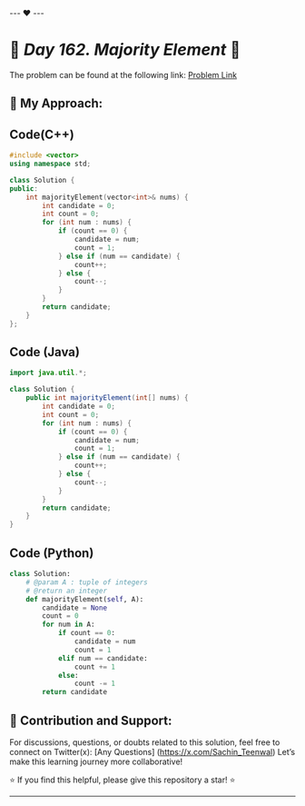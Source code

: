 --- ❤️ ---

# 🚀 _Day 162. Majority Element_ 🧠


The problem can be found at the following link: [Problem Link](https://www.interviewbit.com/problems/majority-element/)

## 🎯 **My Approach:**


## Code(C++)
```cpp
#include <vector>
using namespace std;

class Solution {
public:
    int majorityElement(vector<int>& nums) {
        int candidate = 0;
        int count = 0;
        for (int num : nums) {
            if (count == 0) {
                candidate = num;
                count = 1;
            } else if (num == candidate) {
                count++;
            } else {
                count--;
            }
        }
        return candidate;
    }
};
```

## Code (Java)

```java
import java.util.*;

class Solution {
    public int majorityElement(int[] nums) {
        int candidate = 0;
        int count = 0;
        for (int num : nums) {
            if (count == 0) {
                candidate = num;
                count = 1;
            } else if (num == candidate) {
                count++;
            } else {
                count--;
            }
        }
        return candidate;
    }
}
```

## Code (Python)

```python
class Solution:
    # @param A : tuple of integers
    # @return an integer
    def majorityElement(self, A):
        candidate = None
        count = 0
        for num in A:
            if count == 0:
                candidate = num
                count = 1
            elif num == candidate:
                count += 1
            else:
                count -= 1
        return candidate
```



## 🎯 **Contribution and Support:**

For discussions, questions, or doubts related to this solution, feel free to connect on Twitter(x): [Any Questions] (https://x.com/Sachin_Teenwal) Let’s make this learning journey more collaborative!

⭐ If you find this helpful, please give this repository a star! ⭐

---
